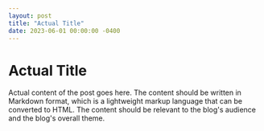 ```yaml
---
layout: post
title: "Actual Title"
date: 2023-06-01 00:00:00 -0400
---
```


# Actual Title

Actual content of the post goes here. The content should be written in Markdown format, which is a lightweight markup language that can be converted to HTML. The content should be relevant to the blog's audience and the blog's overall theme.